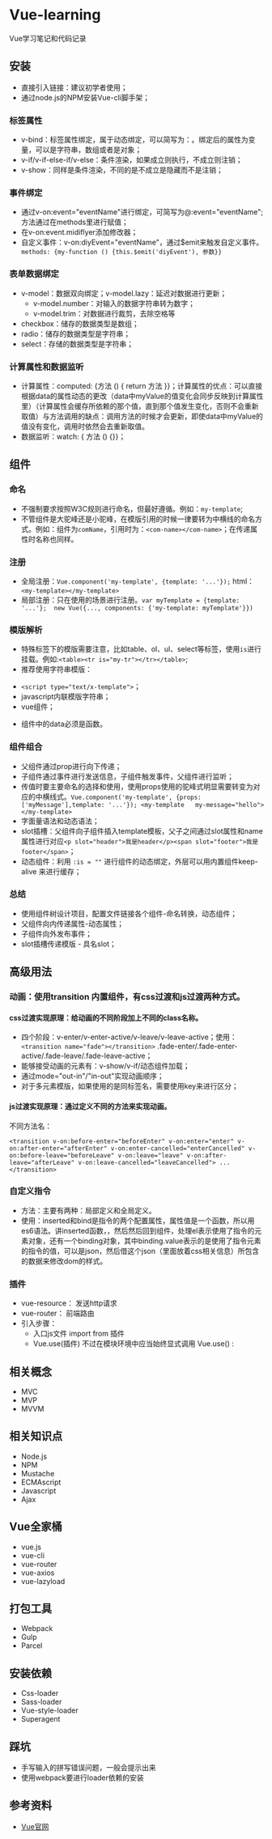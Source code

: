 # Vue-learning
Vue学习笔记和代码记录

## 安装

  * 直接引入链接：建议初学者使用；
  * 通过node.js的NPM安装Vue-cli脚手架；


### 标签属性

  *  v-bind：标签属性绑定，属于动态绑定，可以简写为：。绑定后的属性为变量，可以是字符串，数组或者是对象；
  * v-if/v-if-else-if/v-else：条件渲染，如果成立则执行，不成立则注销；
  * v-show：同样是条件渲染，不同的是不成立是隐藏而不是注销；


### 事件绑定

  * 通过v-on:event="eventName"进行绑定，可简写为@:event="eventName";方法通过在methods里进行赋值；
  * 在v-on:event.midiflyer添加修改器；
  * 自定义事件：v-on:diyEvent="eventName"，通过$emit来触发自定义事件。`methods: {my-function () {this.$emit('diyEvent'), 参数}}`


### 表单数据绑定

  * v-model：数据双向绑定；v-model.lazy：延迟对数据进行更新；
  	+ v-model.number：对输入的数据字符串转为数字；
  	+ v-model.trim：对数据进行裁剪，去除空格等
  * checkbox：储存的数据类型是数组；
  * radio：储存的数据类型是字符串；
  * select：存储的数据类型是字符串；


### 计算属性和数据监听

  * 计算属性：computed: {方法 () { return 方法 }}；计算属性的优点：可以直接根据data的属性动态的更改（data中myValue的值变化会同步反映到计算属性里）（计算属性会缓存所依赖的那个值，直到那个值发生变化，否则不会重新取值）与方法调用的缺点：调用方法的时候才会更新，即使data中myValue的值没有变化，调用时依然会去重新取值。
  * 数据监听：watch: { 方法 () {}}；


## 组件

### 命名

  * 不强制要求按照W3C规则进行命名，但最好遵循。例如：`my-template`;
  * 不管组件是大驼峰还是小驼峰，在模版引用的时候一律要转为中横线的命名方式。例如：组件为`comName`，引用时为：`<com-name></com-name>`；在传递属性时名称也同样。


### 注册

  * 全局注册：`Vue.component('my-template', {template: '...'});`  html：`<my-template></my-template>`
  * 局部注册：只在使用的场景进行注册。`var myTemplate = {template: '...'};  new Vue({..., components: {'my-template: myTemplate'}})`


### 模版解析

  * 特殊标签下的模版需要注意，比如table、ol、ul、select等标签，使用`is`进行挂载。例如:`<table><tr is="my-tr"></tr></table>`;
  * 推荐使用字符串模版：
   + `<script type="text/x-template">`；
   + javascript内联模版字符串；
   + vue组件；

  *  组件中的data必须是函数。


### 组件组合

  * 父组件通过prop进行向下传递；
  * 子组件通过事件进行发送信息，子组件触发事件，父组件进行监听；
  * 传值时要主要命名的选择和使用，使用props使用的驼峰式明显需要转变为对应的中横线式。`Vue.component('my-template', {props: ['myMessage'],template: '...'}); <my-template   my-message="hello"></my-template>`
  * 字面量语法和动态语法；
  * slot插槽：父组件向子组件插入template模板，父子之间通过slot属性和name属性进行对应`<p slot="header">我是header</p><span slot="footer">我是footer</span>`；
  * 动态组件：利用 `:is = ""` 进行组件的动态绑定，外层可以用内置组件keep-alive 来进行缓存；


### 总结

  * 使用组件树设计项目，配置文件链接各个组件-命名转换，动态组件；
  * 父组件向内传递属性-动态属性；
  * 子组件向外发布事件；
  * slot插槽传递模版 - 具名slot；


## 高级用法

### 动画：使用transition 内置组件，有css过渡和js过渡两种方式。

#### css过渡实现原理：给动画的不同阶段加上不同的class名称。

  * 四个阶段：v-enter/v-enter-active/v-leave/v-leave-active；使用：`<transition name="fade"></transition>`  .fade-enter/.fade-enter-active/.fade-leave/.fade-leave-active；
  * 能够接受动画的元素有：v-show/v-if/动态组件加载；
  * 通过mode="out-in"/"in-out"实现动画顺序；
  * 对于多元素模版，如果使用的是同标签名，需要使用key来进行区分；

#### js过渡实现原理：通过定义不同的方法来实现动画。

不同方法名：

`
	<transition
	  v-on:before-enter="beforeEnter"
	  v-on:enter="enter"
	  v-on:after-enter="afterEnter"
	  v-on:enter-cancelled="enterCancelled"
	  v-on:before-leave="beforeLeave"
	  v-on:leave="leave"
	  v-on:after-leave="afterLeave"
	  v-on:leave-cancelled="leaveCancelled">
	...
	</transition>
`
### 自定义指令

  * 方法：主要有两种：局部定义和全局定义。
  * 使用：inserted和bind是指令的两个配置属性，属性值是一个函数，所以用es6语法。讲inserted函数，，然后然后回到组件，处理el表示使用了指令的元素对象，还有一个binding对象，其中binding.value表示的是使用了指令元素的指令的值，可以是json，然后借这个json（里面放着css相关信息）所包含的数据来修改dom的样式。


### 插件

  * vue-resource： 发送http请求
  * vue-router：   前端路由
  * 引入步骤：
    + 入口js文件 import  from  插件 
    + Vue.use(插件)  不过在模块环境中应当始终显式调用 Vue.use() :


## 相关概念 

  * MVC
  * MVP
  * MVVM


## 相关知识点

  * Node.js
  * NPM
  * Mustache
  * ECMAscript
  * Javascript
  * Ajax


## Vue全家桶

  * vue.js
  * vue-cli
  * vue-router
  * vue-axios
  * vue-lazyload


## 打包工具

  * Webpack
  * Gulp
  * Parcel


## 安装依赖

  * Css-loader
  * Sass-loader
  * Vue-style-loader
  * Superagent



## 踩坑

  * 手写输入的拼写错误问题，一般会提示出来
  * 使用webpack要进行loader依赖的安装


## 参考资料
* [Vue官网](https://cn.vuejs.org/v2/guide/)
